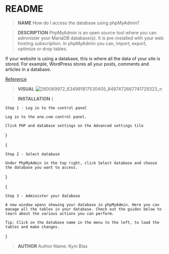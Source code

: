 # README

 > **NAME**
How do I access the database using phpMyAdmin?

 > **DESCRIPTION**
PhpMyAdmin is an open source tool where you can administer your MariaDB database(s). It is pre-installed with your web hosting subscription. In phpMyAdmin you can, import, export, optimize or drop tables.

If your website is using a database, this is where all the data of your site is stored. For example, WordPress stores all your posts, comments and articles in a database.

[Reference](https://wpmudev.com/blog/setting-up-xampp/)


  > **VISUAL**
![260069972_634991817530405_8497472667741729323_n](https://user-images.githubusercontent.com/53900313/143481542-c8da7be5-614a-4f65-87ab-23797a81f743.jpg)


  > **INSTALLATION**
{

    Step 1 - Log in to the control panel

    Log in to the one.com control panel.

    Click PHP and database settings on the Advanced settings tile
}

{

    Step 2 - Select database

    Under PhpMyAdmin in the top right, click Select database and choose the database you want to access.
}

{

    Step 3 - Administer your database

    A new window opens showing your database in phpMyAdmin. Here you can manage all the tables in your database. Check out the guides below to learn about the various actions you can perform.

    Tip: Click on the database name in the menu to the left, to load the tables and make changes.
}
> **AUTHOR**
Author Name: Kym Blas


